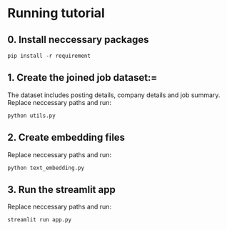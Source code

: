 # Running tutorial

## 0. Install neccessary packages
```
pip install -r requirement
```

## 1. Create the joined job dataset:=

The dataset includes posting details, company details and job summary. Replace neccessary paths and run:
```
python utils.py
```

## 2. Create embedding files
Replace neccessary paths and run:
```
python text_embedding.py
```

## 3. Run the streamlit app
Replace neccessary paths and run:
```
streamlit run app.py
```